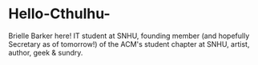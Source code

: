 # Hello-Cthulhu-

Brielle Barker here! IT student at SNHU, founding member (and hopefully Secretary as of tomorrow!) of the ACM's student chapter at SNHU, artist, author, geek & sundry.
